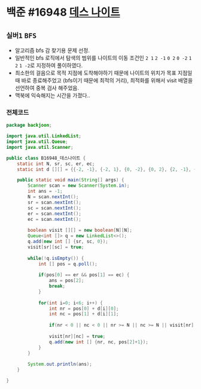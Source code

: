 # 백준 #16948 [데스 나이트](https://www.acmicpc.net/problem/16948)
`실버1` `BFS` 
---
- 알고리즘 bfs 감 찾기용 문제 선정.
- 일반적인 bfs 로직에서 탐색의 범위를 나이트의 이동 조건인 `2 1` `2 -1` `0 2` `0 -2` `1 2` `1 -2`로 지정하여 풀이하였다.
- 최소한의 걸음으로 목적 지점에 도착해야하기 때문에 나이트의 위치가 목표 지점일 때 바로 종료해주었고 (bfs이기 때문에 최적의 거리), 최적화를 위해서 visit 배열을 선언하여 중복 검사 해주었음.
- 맥북에 익숙해지는 시간을 가졌다..

### 전체코드
```java
package backjoon;

import java.util.LinkedList;
import java.util.Queue;
import java.util.Scanner;

public class B16948_데스나이트 {
	static int N, sr, sc, er, ec;
	static int d [][] = {{-2, -1}, {-2, 1}, {0, -2}, {0, 2}, {2, -1}, {2, 1}};

	public static void main(String[] args) {
		Scanner scan = new Scanner(System.in);
		int ans = -1;
		N = scan.nextInt();
		sr = scan.nextInt();
		sc = scan.nextInt();
		er = scan.nextInt();
		ec = scan.nextInt();
		
		boolean visit [][] = new boolean[N][N];
		Queue<int []> q = new LinkedList<>();
		q.add(new int [] {sr, sc, 0});
		visit[sr][sc] = true;
		
		while(!q.isEmpty()) {
			int [] pos = q.poll();
			
			if(pos[0] == er && pos[1] == ec) {
				ans = pos[2];
				break;
			}
			
			for(int i=0; i<6; i++) {
				int nr = pos[0] + d[i][0];
				int nc = pos[1] + d[i][1];
				
				if(nr < 0 || nc < 0 || nr >= N || nc >= N || visit[nr][nc]) continue;
				
				visit[nr][nc] = true;
				q.add(new int [] {nr, nc, pos[2]+1});
			}
		}
		
		System.out.println(ans);
	}

}

```
